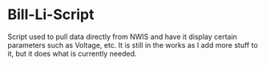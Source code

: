 # Bill-Li-Script
Script used to pull data directly from NWIS and have it display certain parameters such as Voltage, etc. It is still in the works as I add more stuff to it, but it does what is currently needed.
